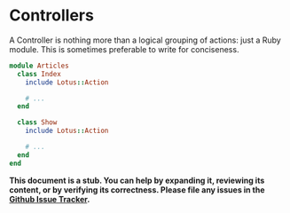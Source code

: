 # Controllers

A Controller is nothing more than a logical grouping of actions: just a Ruby
module. This is sometimes preferable to write for conciseness.

```ruby
module Articles
  class Index
    include Lotus::Action

    # ...
  end

  class Show
    include Lotus::Action

    # ...
  end
end
```

**This document is a stub. You can help by expanding it, reviewing its content,
or by verifying its correctness. Please file any issues in the
[Github Issue Tracker](https://github.com/lotus/docs/issues).**
